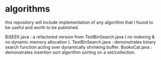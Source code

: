 # algorithms
this repository will include implementation of any algorithm that I found to be useful and worth to be published.

BiSEEK.java : a refactored version from TestBinSearch.java ( no indexing & no dynamic memory allocation ).
TestBinSearch.java : demonstrates binary search function acting over dynamically shrinking buffer.
BooksCat.java : demonstrates insertion sort algorithm sorting on a set/collection.
